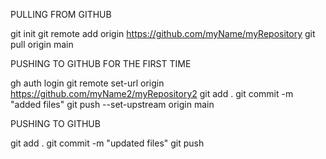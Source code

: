 PULLING FROM GITHUB

git init
git remote add origin https://github.com/myName/myRepository
git pull origin main

PUSHING TO GITHUB FOR THE FIRST TIME

gh auth login
git remote set-url origin https://github.com/myName2/myRepository2
git add .
git commit -m "added files"
git push --set-upstream origin main

PUSHING TO GITHUB

git add .
git commit -m "updated files"
git push
